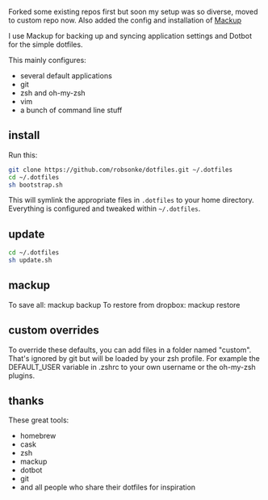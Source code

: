 Forked some existing repos first but soon my setup was so diverse, moved to custom repo now.
Also added the config and installation of [Mackup](https://github.com/lra/mackup)

I use Mackup for backing up and syncing application settings and Dotbot for the simple dotfiles.

This mainly configures:
* several default applications
* git
* zsh and oh-my-zsh
* vim
* a bunch of command line stuff


## install
Run this:

```sh
git clone https://github.com/robsonke/dotfiles.git ~/.dotfiles
cd ~/.dotfiles
sh bootstrap.sh
```

This will symlink the appropriate files in `.dotfiles` to your home directory.
Everything is configured and tweaked within `~/.dotfiles`.

## update
```sh
cd ~/.dotfiles
sh update.sh
```

## mackup
To save all: mackup backup
To restore from dropbox: mackup restore

## custom overrides
To override these defaults, you can add files in a folder named "custom". That's ignored by git but will be loaded by your zsh profile. For example the DEFAULT_USER variable in .zshrc to your own username or the oh-my-zsh plugins.

## thanks
These great tools:
* homebrew
* cask
* zsh
* mackup
* dotbot
* git
* and all people who share their dotfiles for inspiration
